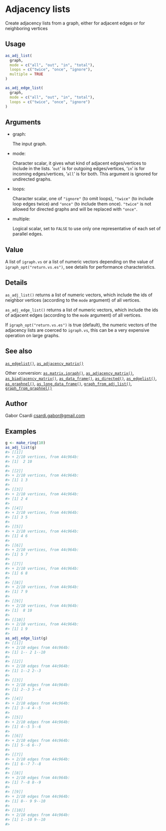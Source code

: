 # Adjacency lists

Create adjacency lists from a graph, either for adjacent edges or for
neighboring vertices

## Usage

``` r
as_adj_list(
  graph,
  mode = c("all", "out", "in", "total"),
  loops = c("twice", "once", "ignore"),
  multiple = TRUE
)

as_adj_edge_list(
  graph,
  mode = c("all", "out", "in", "total"),
  loops = c("twice", "once", "ignore")
)
```

## Arguments

- graph:

  The input graph.

- mode:

  Character scalar, it gives what kind of adjacent edges/vertices to
  include in the lists. ‘`out`’ is for outgoing edges/vertices, ‘`in`’
  is for incoming edges/vertices, ‘`all`’ is for both. This argument is
  ignored for undirected graphs.

- loops:

  Character scalar, one of `"ignore"` (to omit loops), `"twice"` (to
  include loop edges twice) and `"once"` (to include them once).
  `"twice"` is not allowed for directed graphs and will be replaced with
  `"once"`.

- multiple:

  Logical scalar, set to `FALSE` to use only one representative of each
  set of parallel edges.

## Value

A list of `igraph.vs` or a list of numeric vectors depending on the
value of `igraph_opt("return.vs.es")`, see details for performance
characteristics.

## Details

`as_adj_list()` returns a list of numeric vectors, which include the ids
of neighbor vertices (according to the `mode` argument) of all vertices.

`as_adj_edge_list()` returns a list of numeric vectors, which include
the ids of adjacent edges (according to the `mode` argument) of all
vertices.

If `igraph_opt("return.vs.es")` is true (default), the numeric vectors
of the adjacency lists are coerced to `igraph.vs`, this can be a very
expensive operation on large graphs.

## See also

[`as_edgelist()`](https://r.igraph.org/reference/as_edgelist.md),
[`as_adjacency_matrix()`](https://r.igraph.org/reference/as_adjacency_matrix.md)

Other conversion:
[`as.matrix.igraph()`](https://r.igraph.org/reference/as.matrix.igraph.md),
[`as_adjacency_matrix()`](https://r.igraph.org/reference/as_adjacency_matrix.md),
[`as_biadjacency_matrix()`](https://r.igraph.org/reference/as_biadjacency_matrix.md),
[`as_data_frame()`](https://r.igraph.org/reference/graph_from_data_frame.md),
[`as_directed()`](https://r.igraph.org/reference/as_directed.md),
[`as_edgelist()`](https://r.igraph.org/reference/as_edgelist.md),
[`as_graphnel()`](https://r.igraph.org/reference/as_graphnel.md),
[`as_long_data_frame()`](https://r.igraph.org/reference/as_long_data_frame.md),
[`graph_from_adj_list()`](https://r.igraph.org/reference/graph_from_adj_list.md),
[`graph_from_graphnel()`](https://r.igraph.org/reference/graph_from_graphnel.md)

## Author

Gabor Csardi <csardi.gabor@gmail.com>

## Examples

``` r
g <- make_ring(10)
as_adj_list(g)
#> [[1]]
#> + 2/10 vertices, from 44c964b:
#> [1]  2 10
#> 
#> [[2]]
#> + 2/10 vertices, from 44c964b:
#> [1] 1 3
#> 
#> [[3]]
#> + 2/10 vertices, from 44c964b:
#> [1] 2 4
#> 
#> [[4]]
#> + 2/10 vertices, from 44c964b:
#> [1] 3 5
#> 
#> [[5]]
#> + 2/10 vertices, from 44c964b:
#> [1] 4 6
#> 
#> [[6]]
#> + 2/10 vertices, from 44c964b:
#> [1] 5 7
#> 
#> [[7]]
#> + 2/10 vertices, from 44c964b:
#> [1] 6 8
#> 
#> [[8]]
#> + 2/10 vertices, from 44c964b:
#> [1] 7 9
#> 
#> [[9]]
#> + 2/10 vertices, from 44c964b:
#> [1]  8 10
#> 
#> [[10]]
#> + 2/10 vertices, from 44c964b:
#> [1] 1 9
#> 
as_adj_edge_list(g)
#> [[1]]
#> + 2/10 edges from 44c964b:
#> [1] 1-- 2 1--10
#> 
#> [[2]]
#> + 2/10 edges from 44c964b:
#> [1] 1--2 2--3
#> 
#> [[3]]
#> + 2/10 edges from 44c964b:
#> [1] 2--3 3--4
#> 
#> [[4]]
#> + 2/10 edges from 44c964b:
#> [1] 3--4 4--5
#> 
#> [[5]]
#> + 2/10 edges from 44c964b:
#> [1] 4--5 5--6
#> 
#> [[6]]
#> + 2/10 edges from 44c964b:
#> [1] 5--6 6--7
#> 
#> [[7]]
#> + 2/10 edges from 44c964b:
#> [1] 6--7 7--8
#> 
#> [[8]]
#> + 2/10 edges from 44c964b:
#> [1] 7--8 8--9
#> 
#> [[9]]
#> + 2/10 edges from 44c964b:
#> [1] 8-- 9 9--10
#> 
#> [[10]]
#> + 2/10 edges from 44c964b:
#> [1] 1--10 9--10
#> 
```
